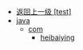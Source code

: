 - [返回上一级 [test]](notes/code/Hbase/hbase-java-api-1.x/src/test/)
- [java](notes/code/Hbase/hbase-java-api-1.x/src/test/java/)
  - [com](notes/code/Hbase/hbase-java-api-1.x/src/test/java/com/)
    - [heibaiying](notes/code/Hbase/hbase-java-api-1.x/src/test/java/com/heibaiying/)
